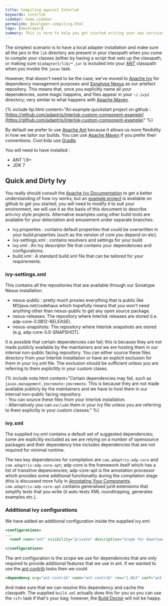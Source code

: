 ```yaml
---
title: Compiling against Interlok
keywords: interlok
sidebar: home_sidebar
permalink: developer-compiling.html
tags: [developer]
summary: This is here to help you get started writing your own services and what not.
---
```


The simplest scenario is to have a local adapter installation and make sure all the jars in the `lib` directory are present in your classpath when you come to compile your classes (either by having a script that sets up the classpath, or making sure `${adapter}/lib/*.jar` is included into your [ANT](http://ant.apache.org) classpath when you invoke the `javac` task.

However, that doesn't need to be the case; we've moved to [Apache Ivy](http://ant.apache.org/ivy/) for dependency management purposes and [Sonatype Nexus](http://www.sonatype.org/nexus/) as our artefact repository. This means that, once you explicitly name all your dependencies, some magic happens, and files appear in your `~/.ivy2` directory; very similar to what happens with [Apache Maven](http://maven.apache.org).

{% include tip.html content="An example quickstart project on github : [https://github.com/adaptris/interlok-custom-component-example](https://github.com/adaptris/interlok-custom-component-example)" %}

By default we prefer to use [Apache Ant](http://ant.apache.org) because it allows us more flexibility in how we tailor our builds. You can use [Apache Maven](http://maven.apache.org) if you prefer their conventions. Cool kids use [Gradle](https://gradle.org/).

You will need to have installed :

- ANT 1.9+
- JDK 7

## Quick and Dirty Ivy ##

You really should consult the [Apache Ivy Documentation](http://ant.apache.org/ivy/history/latest-milestone/index.html) to get a better understanding of how ivy works; but an [example project](https://github.com/adaptris/interlok-custom-component-example) is available on github to get you started; you will need to modify it to suit your environment, we will use it as the basis of this document to describe ant+ivy style projects. Alternative examples using other build tools are available for your delectation and amusement under separate branches.

- ivy.properties : contains default properties that could be overwritten in your build.properties (such as the version of core you depend on etc).
- ivy-settings.xml : contains resolvers and settings for your build
- ivy.xml : An Ivy descriptor file that contains your dependencies and configurations.
- build.xml : A standard build.xml file that can be tailored for your requirements.

### ivy-settings.xml ##

This contains all the repositories that are available through our Sonatype Nexus installation.

- nexus-public : pretty much proxies everything that is public like M1/java.net/codehaus which hopefully means that you won't need anything other than nexus-public to get any open source package.
- nexus-releases: The repository where Interlok releases are stored (i.e. adp-core-3.0B12-RELEASE).
- nexus-snapshots: The repository where Interlok snapshots are stored (e.g. adp-core-3.0-SNAPSHOT).

It is possible that certain dependencies can fail; this is because they are not made publicly available by the maintainers and we are hosting them in our internal non-public facing repository. You can either source these files directory from your Interlok installation or have an explicit exclusion for them in your ivy.xml file. The exclusion should be sufficient unless you are referring to them expliclitly in your custom clases.

{% include note.html content="Certain dependencies may fail, such as `javax.management.jmxremote:jmxremote`. This is because they are not made available publicly by the maintainers and we have to host them in our internal non-public facing repository.<br/>- You can source these files from your Interlok installation.<br/>- Alternatively you can `exclude` them in your ivy file unless you are referring to them explicitly in your custom classes." %}

### ivy.xml ###

The supplied ivy.xml contains a default set of suggested dependencies; some are explicitly excluded as we are relying on a number of opensource packages and their dependency tree includes dependencies that are not required for minimal runtime.

The two key dependencies for compilation are `com.adaptris:adp-core` and `com.adaptris:adp-core-apt`; adp-core is the framework itself which has a list of transitive depencencies; adp-core-apt is the annotation processor which provides some additional functionality during the compilation stage (this is discussed more fully in [Annotating Your Components](developer-annotations.html). `com.adaptris:adp-core-apt` contains  generalised junit extensions that simplify tests that you write (it auto-tests XML roundtripping, generates examples etc.).

### Additional ivy configurations ###

We have added an additional configuration inside the supplied ivy.xml:

```xml
<configurations>
...
  <conf name="ant" visibility="private" description="Scope for downloading various jars required to support the build.xml"/>

</configurations>
```

The _ant_ configuration is the scope we use for dependencies that are only required to provide additional features that we use in ant. If we wanted to use the [ant-contrib](http://ant-contrib.sourceforge.net/) tasks then we could

```xml
<dependency org="ant-contrib" name="ant-contrib" rev="1.0b3" conf="ant->default" transitive="false"/>
```

And make sure that we can resolve this dependency and cache the classpath. The supplied `build.xml` actually does this for you so you can use the `<if>` task if that's your bag; however, the [Build Doctor](http://build-doctor.com/2009/09/21/ant-contrib-the-power-and-the-pain/) will not be happy.


